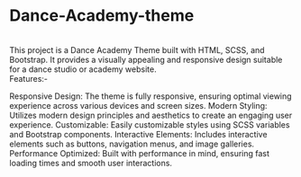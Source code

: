 # Dance-Academy-theme
<br>
This project is a Dance Academy Theme built with HTML, SCSS, and Bootstrap. It provides a visually appealing and responsive design suitable for a dance studio or academy website.
<br>
Features:-

Responsive Design: The theme is fully responsive, ensuring optimal viewing experience across various devices and screen sizes.
Modern Styling: Utilizes modern design principles and aesthetics to create an engaging user experience.
Customizable: Easily customizable styles using SCSS variables and Bootstrap components.
Interactive Elements: Includes interactive elements such as buttons, navigation menus, and image galleries.
Performance Optimized: Built with performance in mind, ensuring fast loading times and smooth user interactions.
